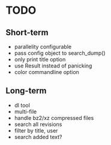 # TODO

## Short-term
- parallelity configurable
- pass config object to search_dump()
- only print title option
- use Result instead of panicking
- color commandline option

## Long-term
- dl tool
- multi-file
- handle bz2/xz compressed files
- search all revisions
- filter by title, user
- search added text?